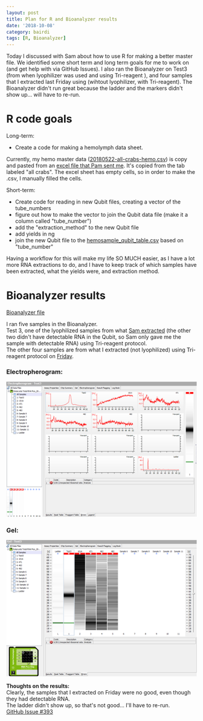 ```yaml
---
layout: post
title: Plan for R and Bioanalyzer results
date: '2018-10-08'
category: bairdi
tags: [R, Bioanalyzer]
---
```

Today I discussed with Sam about how to use R for making a better master file. We identified some short term and long term goals for me to work on (and get help with via GitHub Issues). I also ran the Bioanalyzer on Test3 (from when lyophilizer was used and using Tri-reagent ), and four samples that I extracted last Friday using (wihtout lyophilizer, with Tri-reagent). The Bioanalyzer didn't run great because the ladder and the markers didn't show up... will have to re-run. 

# R code goals
Long-term:    
- Create a code for making a hemolymph data sheet.

Currently, my hemo master data ([20180522-all-crabs-hemo.csv](https://github.com/RobertsLab/project-crab/blob/master/data/20180522-all-crabs-hemo.csv)) is copy and pasted from an [excel file that Pam sent me](https://github.com/RobertsLab/project-crab/blob/master/data/20180125-NPRB-crab-sample-data.xlsx). It's copied from the tab labeled "all crabs". The excel sheet has empty cells, so in order to make the .csv, I manually filled the cells. 

Short-term:    
- Create code for reading in new Qubit files, creating a vector of the tube_numbers
- figure out how to make the vector to join the Qubit data file (make it a column called "tube_number")
- add the "extraction_method" to the new Qubit file
- add yields in ng
- join the new Qubit file to the [hemosample_qubit_table.csv](https://github.com/RobertsLab/project-crab/blob/master/analyses/hemosample_qubit_table.csv) based on "tube_number"

Having a workflow for this will make my life SO MUCH easier, as I have a lot more RNA extractions to do, and I have to keep track of which samples have been extracted, what the yields were, and extraction method.

# Bioanalyzer results
[Bioanalyzer file](http://owl.fish.washington.edu/scaphapoda/grace/Crab-project/Eukaryote%20Total%20RNA%20Pico_2018-10-08_17-15-52.xad)

I ran five samples in the Bioanalyzer.       
Test 3, one of the lyophilized samples from what [Sam extracted](http://onsnetwork.org/kubu4/2018/09/17/3558/) (the other two didn't have detectable RNA in the Qubit, so Sam only gave me the sample with detectable RNA) using Tri-reagent protocol.        
The other four samples are from what I extracted (not lyophilized) using Tri-reagent protocol on [Friday](https://github.com/grace-ac/grace-ac.github.io/blob/master/_posts/2018-10-05-trireagent-extraction-no-lyophilizer.md).

### Electropherogram:     
![img](https://github.com/grace-ac/grace-ac.github.io/blob/master/notebook-images/20181008-electropherogram.PNG)    

### Gel:     
![img](https://github.com/grace-ac/grace-ac.github.io/blob/master/notebook-images/20181008-gel.PNG)

**Thoughts on the results:**     
Clearly, the samples that I extracted on Friday were no good, even though they had detectable RNA.     
The ladder didn't show up, so that's not good... I'll have to re-run.    
[GitHub Issue #393](https://github.com/RobertsLab/resources/issues/393)
